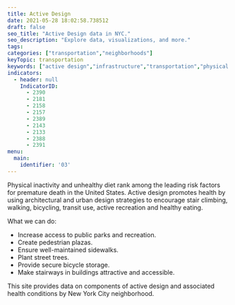 ```yaml
---
title: Active Design
date: 2021-05-28 18:02:58.738512
draft: false
seo_title: "Active Design data in NYC."
seo_description: "Explore data, visualizations, and more."
tags: 
categories: ["transportation","neighborhoods"]
keyTopic: transportation
keywords: ["active design","infrastructure","transportation","physical activity","health"]
indicators:
  - header: null
    IndicatorID: 
      - 2390
      - 2181
      - 2158
      - 2157
      - 2389
      - 2143
      - 2133
      - 2388
      - 2391
menu:
  main:
    identifier: '03'
---
```


Physical inactivity and unhealthy diet rank among the leading risk factors for premature death in the United States. Active design promotes health by using architectural and urban design strategies to encourage stair climbing, walking, bicycling, transit use, active recreation and healthy eating.

What we can do:

* Increase access to public parks and recreation.
* Create pedestrian plazas.
* Ensure well-maintained sidewalks.
* Plant street trees.
* Provide secure bicycle storage.
* Make stairways in buildings attractive and accessible.

This site provides data on components of active design and associated health conditions by New York City neighborhood.


